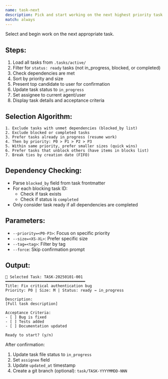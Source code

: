 ```yaml
---
name: task-next
description: Pick and start working on the next highest priority task
match: always
---
```


Select and begin work on the next appropriate task.

## Steps:
1. Load all tasks from `.tasks/active/`
2. Filter for `status: ready` tasks (not in_progress, blocked, or completed)
3. Check dependencies are met
4. Sort by priority and size
5. Present top candidate to user for confirmation
6. Update task status to `in_progress`
7. Set assignee to current agent/user
8. Display task details and acceptance criteria

## Selection Algorithm:
```
1. Exclude tasks with unmet dependencies (blocked_by list)
2. Exclude blocked or completed tasks
3. Prefer tasks already in_progress (resume work)
4. Then by priority: P0 > P1 > P2 > P3
5. Within same priority, prefer smaller sizes (quick wins)
6. Prefer tasks that unblock others (have items in blocks list)
7. Break ties by creation date (FIFO)
```

## Dependency Checking:
- Parse `blocked_by` field from task frontmatter
- For each blocking task ID:
  - Check if task exists
  - Check if status is `completed`
- Only consider task ready if all dependencies are completed

## Parameters:
- `--priority=<P0-P3>`: Focus on specific priority
- `--size=<XS-XL>`: Prefer specific size
- `--tag=<tag>`: Filter by tag
- `--force`: Skip confirmation prompt

## Output:
```
🎯 Selected Task: TASK-20250101-001
━━━━━━━━━━━━━━━━━━━━━━━━━━━━━━━━━━━
Title: Fix critical authentication bug
Priority: P0 | Size: M | Status: ready → in_progress

Description:
[Full task description]

Acceptance Criteria:
- [ ] Bug is fixed
- [ ] Tests added
- [ ] Documentation updated

Ready to start? (y/n)
```

After confirmation:
1. Update task file status to `in_progress`
2. Set `assignee` field
3. Update `updated_at` timestamp
4. Create a git branch (optional): `task/TASK-YYYYMMDD-NNN`